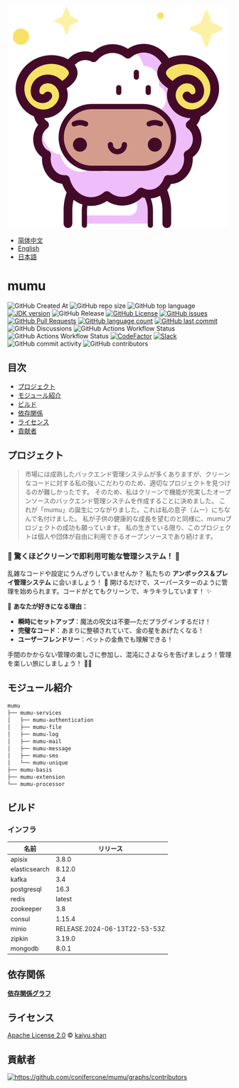 ![mumu](./logo.svg)

- [简体中文](README.zh_CN.md)
- [English](README.md)
- [日本語](README.ja.md)

# mumu

![GitHub Created At](https://img.shields.io/github/created-at/conifercone/mumu)
![GitHub repo size](https://img.shields.io/github/repo-size/conifercone/mumu)
![GitHub top language](https://img.shields.io/github/languages/top/conifercone/mumu)
[![JDK version](https://img.shields.io/badge/JDK-21+-green.svg)](https://www.oracle.com/java/technologies/javase/jdk21-archive-downloads.html)
![GitHub Release](https://img.shields.io/github/v/release/conifercone/mumu)
[![GitHub License](https://img.shields.io/github/license/conifercone/mumu)](https://github.com/conifercone/mumu)
[![GitHub issues](https://img.shields.io/github/issues/conifercone/mumu)](https://github.com/conifercone/mumu/issues)
[![GitHub Pull Requests](https://img.shields.io/github/issues-pr/conifercone/mumu)](https://github.com/conifercone/mumu/pulls)
[![GitHub language count](https://img.shields.io/github/languages/count/conifercone/mumu)](https://github.com/conifercone/mumu)
[![GitHub last commit](https://img.shields.io/github/last-commit/conifercone/mumu/develop)](https://github.com/conifercone/mumu)
![GitHub Discussions](https://img.shields.io/github/discussions/conifercone/mumu)
![GitHub Actions Workflow Status](https://img.shields.io/github/actions/workflow/status/conifercone/mumu/pmd.yml?label=PMD)
![GitHub Actions Workflow Status](https://img.shields.io/github/actions/workflow/status/conifercone/mumu/checkstyle.yml?label=Checkstyle)
[![CodeFactor](https://www.codefactor.io/repository/github/conifercone/mumu/badge/develop)](https://www.codefactor.io/repository/github/conifercone/mumu/overview/develop)
[![Slack](https://img.shields.io/badge/Slack-Join%20Our%20Community-green)](https://join.slack.com/t/mumu-community/shared_invite/zt-2ov97fcpj-bFJZmpXSp5YZWSU9zD7S5g)
![GitHub commit activity](https://img.shields.io/github/commit-activity/m/conifercone/mumu)
![GitHub contributors](https://img.shields.io/github/contributors/conifercone/mumu)

## 目次

- [プロジェクト](#プロジェクト)
- [モジュール紹介](#モジュール紹介)
- [ビルド](#ビルド)
- [依存関係](#依存関係)
- [ライセンス](#ライセンス)
- [貢献者](#貢献者)

## プロジェクト

> 市場には成熟したバックエンド管理システムが多くありますが、クリーンなコードに対する私の強いこだわりのため、適切なプロジェクトを見つけるのが難しかったです。
> そのため、私はクリーンで機能が充実したオープンソースのバックエンド管理システムを作成することに決めました。
> これが「mumu」の誕生につながりました。これは私の息子（ムー）にちなんで名付けました。
> 私が子供の健康的な成長を望むのと同様に、mumuプロジェクトの成功も願っています。
> 私の生きている限り、このプロジェクトは個人や団体が自由に利用できるオープンソースであり続けます。

### 🎉 驚くほどクリーンで即利用可能な管理システム！ 🎉

乱雑なコードや設定にうんざりしていませんか？
私たちの **アンボックス＆プレイ管理システム** に会いましょう！ 🎁
開けるだけで、スーパースターのように管理を始められます。コードがとてもクリーンで、キラキラしています！ ✨

🌟 **あなたが好きになる理由：**

- **瞬時にセットアップ**：魔法の呪文は不要—ただプラグインするだけ！
- **完璧なコード**：あまりに整頓されていて、金の星をあげたくなる！
- **ユーザーフレンドリー**：ペットの金魚でも理解できる！

手間のかからない管理の楽しさに参加し、混沌にさよならを告げましょう！管理を楽しい旅にしましょう！ 🚀🎈

## モジュール紹介

```text
mumu
├── mumu-services
│   ├── mumu-authentication
│   ├── mumu-file
│   ├── mumu-log
│   ├── mumu-mail
│   ├── mumu-message
│   ├── mumu-sms
│   └── mumu-unique
├── mumu-basis
├── mumu-extension
└── mumu-processor
```

## ビルド

### インフラ

| 名前            | リリース                         |
|---------------|------------------------------|
| apisix        | 3.8.0                        |
| elasticsearch | 8.12.0                       |
| kafka         | 3.4                          |
| postgresql    | 16.3                         |
| redis         | latest                       |
| zookeeper     | 3.8                          |
| consul        | 1.15.4                       |
| minio         | RELEASE.2024-06-13T22-53-53Z |
| zipkin        | 3.19.0                       |
| mongodb       | 8.0.1                        |

## 依存関係

[**依存関係グラフ**](https://github.com/conifercone/mumu/network/dependencies)

## ライセンス

[Apache License 2.0](LICENSE) © <a href="mailto:kaiyu.shan@outlook.com">kaiyu.shan</a>

## 貢献者

<a href="https://github.com/conifercone/mumu/graphs/contributors">
  <img src="https://contrib.rocks/image?repo=conifercone/mumu"  alt="https://github.com/conifercone/mumu/graphs/contributors"/>
</a>
